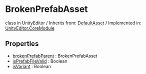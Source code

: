 # BrokenPrefabAsset
class in UnityEditor
 / Inherits from: <a href="https://docs.unity3d.com/6000.0/Documentation/ScriptReference/DefaultAsset.html">DefaultAsset</a> / Implemented in: <a href="https://docs.unity3d.com/6000.0/Documentation/ScriptReference/UnityEditor.CoreModule.html">UnityEditor.CoreModule</a>

## Properties
- <a href="https://docs.unity3d.com/6000.0/Documentation/ScriptReference/BrokenPrefabAsset-brokenPrefabParent.html">brokenPrefabParent</a> : BrokenPrefabAsset
- <a href="https://docs.unity3d.com/6000.0/Documentation/ScriptReference/BrokenPrefabAsset-isPrefabFileValid.html">isPrefabFileValid</a> : Boolean
- <a href="https://docs.unity3d.com/6000.0/Documentation/ScriptReference/BrokenPrefabAsset-isVariant.html">isVariant</a> : Boolean
